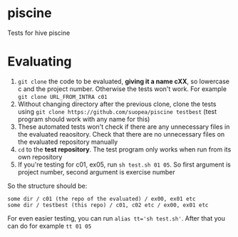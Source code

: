 # piscine

Tests for hive piscine


# Evaluating

1. `git clone` the code to be evaluated, **giving it a name cXX**, so lowercase c and the project number. Otherwise the tests won't work. For example `git clone URL_FROM_INTRA c01`
2. Without changing directory after the previous clone, clone the tests using `git clone https://github.com/suopea/piscine testbest` (test program should work with any name for this)
3. These automated tests won't check if there are any unnecessary files in the evaluated reaository. Check that there are no unnecessary files on the evaluated repository manually 
4. `cd` to the **test repository**. The test program only works when run from its own repository
5. If you're testing for c01, ex05, run `sh test.sh 01 05`. So first argument is project number, second argument is exercise number

So the structure should be:

``` 
some dir / c01 (the repo of the evaluated) / ex00, ex01 etc
some dir / testbest (this repo) / c01, c02 etc / ex00, ex01 etc
```

For even easier testing, you can run `alias tt='sh test.sh'`. After that you can do for example `tt 01 05`
